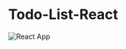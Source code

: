 # Todo-List-React

![React App](https://user-images.githubusercontent.com/33927459/77612420-dd35d100-6f06-11ea-8d3d-31d0707ea0b9.png)
